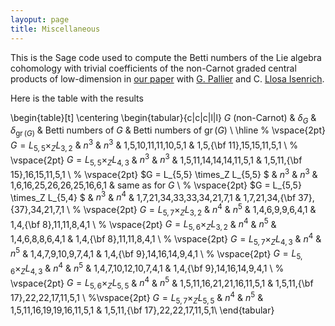 ```yaml
---
layoput: page
title: Miscellaneous
---
```


This is the Sage code used to compute the Betti numbers of the Lie algebra cohomology with trivial coefficients of the non-Carnot graded central products of low-dimension in [our paper](https://jeronimomaths.github.io/publications/)  with [G. Pallier](https://pallier.org/gabriel/) and C. [Llosa Isenrich](https://www.math.kit.edu/user/llosa/index.html).

Here is the table with the results

\begin{table}[t]
    \centering
    \begin{tabular}{c|c|c|l|l}
         $G$ (non-Carnot) & $\delta_G$ & $\delta_{\operatorname{gr}(G)}$ & Betti numbers of $G$ & Betti numbers of $\operatorname{gr}(G)$  \\
         \hline
%         \vspace{2pt}
         $G = L_{5,5} \times_Z L_{3,2}$ & $n^3$ & $n^3$ & 1,5,10,11,11,10,5,1 &  1,5,{\bf 11},15,15,11,5,1 \\
 %        \vspace{2pt}
         $G = L_{5,5} \times_Z L_{4,3}$ & $n^3$ & $n^3$ & 1,5,11,14,14,14,11,5,1 &  1,5,11,{\bf 15},16,15,11,5,1 \\
  %       \vspace{2pt}
         $G = L_{5,5} \times_Z L_{5,5} $ & $n^3$ & $n^3$ & 1,6,16,25,26,26,25,16,6,1 & same as for $G$ \\
   %      \vspace{2pt}
         $G = L_{5,5} \times_Z L_{5,4} $ & $n^3$ & $n^4$ & 
         1,7,21,34,33,33,34,21,7,1 & 1,7,21,34,{\bf 37},{37},34,21,7,1 \\
    %     \vspace{2pt}
         $G = L_{5,7} \times_Z L_{3,2}$ & $n^4$ & $n^5$ & 1,4,6,9,9,6,4,1 & 1,4,{\bf 8},11,11,8,4,1 \\
     %    \vspace{2pt}
         $G = L_{5,6} \times_Z L_{3,2}$ & $n^4$ & $n^5$ & 1,4,6,8,8,6,4,1 & 1,4,{\bf 8},11,11,8,4,1 \\
      %   \vspace{2pt}
         $G = L_{5,7} \times_Z L_{4,3}$ & $n^4$ & $n^5$ & 1,4,7,9,10,9,7,4,1 & 1,4,{\bf 9},14,16,14,9,4,1 \\
       %  \vspace{2pt}
         $G = L_{5,6} \times_Z L_{4,3}$ & $n^4$ & $n^5$ & 1,4,7,10,12,10,7,4,1 & 1,4,{\bf 9},14,16,14,9,4,1 \\
        % \vspace{2pt}
         $G = L_{5,6} \times_Z L_{5,5}$ & $n^4$ & $n^5$ & 1,5,11,16,21,21,16,11,5,1 &  1,5,11,{\bf 17},22,22,17,11,5,1 \\
         %\vspace{2pt}
         $G = L_{5,7} \times_Z L_{5,5}$  & $n^4$ & $n^5$ & 1,5,11,16,19,19,16,11,5,1 & 1,5,11,{\bf 17},22,22,17,11,5,1\\
\end{tabular}
